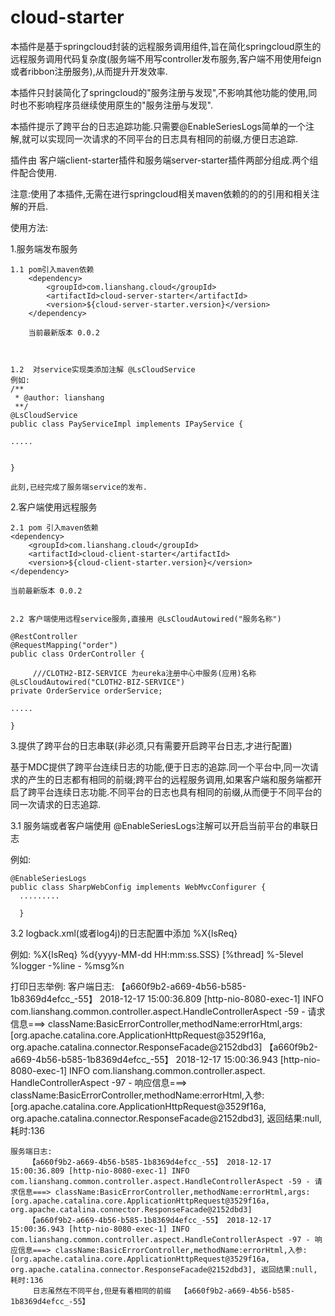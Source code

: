 # cloud-starter

本插件是基于springcloud封装的远程服务调用组件,旨在简化springcloud原生的远程服务调用代码复杂度(服务端不用写controller发布服务,客户端不用使用feign或者ribbon注册服务),从而提升开发效率.

本插件只封装简化了springcloud的"服务注册与发现",不影响其他功能的使用,同时也不影响程序员继续使用原生的"服务注册与发现".

本插件提示了跨平台的日志追踪功能.只需要@EnableSeriesLogs简单的一个注解,就可以实现同一次请求的不同平台的日志具有相同的前缀,方便日志追踪.

插件由 客户端client-starter插件和服务端server-starter插件两部分组成.两个组件配合使用.

注意:使用了本插件,无需在进行springcloud相关maven依赖的的的引用和相关注解的开启.           



使用方法:

1.服务端发布服务

	1.1 pom引入maven依赖   
		<dependency>
			<groupId>com.lianshang.cloud</groupId>
			<artifactId>cloud-server-starter</artifactId>
			<version>${cloud-server-starter.version}</version>
		</dependency>

		当前最新版本 0.0.2



	1.2  对service实现类添加注解 @LsCloudService
	例如:
	/**
	 * @author: lianshang
	 **/
	@LsCloudService
	public class PayServiceImpl implements IPayService {

	.....


	}

	此刻,已经完成了服务端service的发布.



2.客户端使用远程服务

	2.1 pom 引入maven依赖
	<dependency>
		<groupId>com.lianshang.cloud</groupId>
		<artifactId>cloud-client-starter</artifactId>
		<version>${cloud-client-starter.version}</version>
	</dependency>

	当前最新版本 0.0.2


	2.2 客户端使用远程service服务,直接用 @LsCloudAutowired("服务名称")

	@RestController
	@RequestMapping("order")
	public class OrderController {

         ///CLOTH2-BIZ-SERVICE 为eureka注册中心中服务(应用)名称
  	@LsCloudAutowired("CLOTH2-BIZ-SERVICE")
  	private OrderService orderService;

  	.....

  	}



3.提供了跨平台的日志串联(非必须,只有需要开启跨平台日志,才进行配置)

  基于MDC提供了跨平台连续日志的功能,便于日志的追踪.同一个平台中,同一次请求的产生的日志都有相同的前缀;跨平台的远程服务调用,如果客户端和服务端都开启了跨平台连续日志功能.不同平台的日志也具有相同的前缀,从而便于不同平台的同一次请求的日志追踪.

  3.1 服务端或者客户端使用 @EnableSeriesLogs注解可以开启当前平台的串联日志

  例如:

  	@EnableSeriesLogs
	public class SharpWebConfig implements WebMvcConfigurer {
      .........

      }



  3.2 logback.xml(或者log4j)的日志配置中添加 %X{lsReq}
  
  例如:
   <appender name="STDOUT" class="ch.qos.logback.core.ConsoleAppender">
        <encoder class="ch.qos.logback.classic.encoder.PatternLayoutEncoder">
            <pattern>%X{lsReq} %d{yyyy-MM-dd HH:mm:ss.SSS} [%thread] %-5level %logger -%line - %msg%n</pattern>
        </encoder>
    </appender>
    
    
  打印日志举例:
	  客户端日志:
	 【a660f9b2-a669-4b56-b585-1b8369d4efcc_-55】 2018-12-17 15:00:36.809 [http-nio-8080-exec-1] INFO  com.lianshang.common.controller.aspect.HandleControllerAspect -59 - 请求信息===> className:BasicErrorController,methodName:errorHtml,args:[org.apache.catalina.core.ApplicationHttpRequest@3529f16a, org.apache.catalina.connector.ResponseFacade@2152dbd3]
	 【a660f9b2-a669-4b56-b585-1b8369d4efcc_-55】 2018-12-17 15:00:36.943 [http-nio-8080-exec-1] INFO  com.lianshang.common.controller.aspect.	  HandleControllerAspect -97 - 响应信息===> className:BasicErrorController,methodName:errorHtml,入参:[org.apache.catalina.core.ApplicationHttpRequest@3529f16a, org.apache.catalina.connector.ResponseFacade@2152dbd3], 返回结果:null, 耗时:136


    服务端日志:
    	【a660f9b2-a669-4b56-b585-1b8369d4efcc_-55】 2018-12-17 15:00:36.809 [http-nio-8080-exec-1] INFO  com.lianshang.common.controller.aspect.HandleControllerAspect -59 - 请求信息===> className:BasicErrorController,methodName:errorHtml,args:[org.apache.catalina.core.ApplicationHttpRequest@3529f16a, org.apache.catalina.connector.ResponseFacade@2152dbd3]
    	【a660f9b2-a669-4b56-b585-1b8369d4efcc_-55】 2018-12-17 15:00:36.943 [http-nio-8080-exec-1] INFO  com.lianshang.common.controller.aspect.HandleControllerAspect -97 - 响应信息===> className:BasicErrorController,methodName:errorHtml,入参:[org.apache.catalina.core.ApplicationHttpRequest@3529f16a, org.apache.catalina.connector.ResponseFacade@2152dbd3], 返回结果:null, 耗时:136
    	 日志虽然在不同平台,但是有着相同的前缀  【a660f9b2-a669-4b56-b585-1b8369d4efcc_-55】

